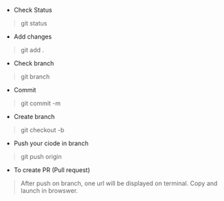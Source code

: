 * Check Status
> git status

* Add changes
> git add .
 
* Check branch
> git branch

* Commit
> git commit -m <message>

* Create branch
> git checkout -b <branch-name>

* Push your ciode in branch
> git push origin <branch-name>

* To create PR (Pull request)
> After push on branch, one url will be displayed on terminal. Copy and launch in browswer.
